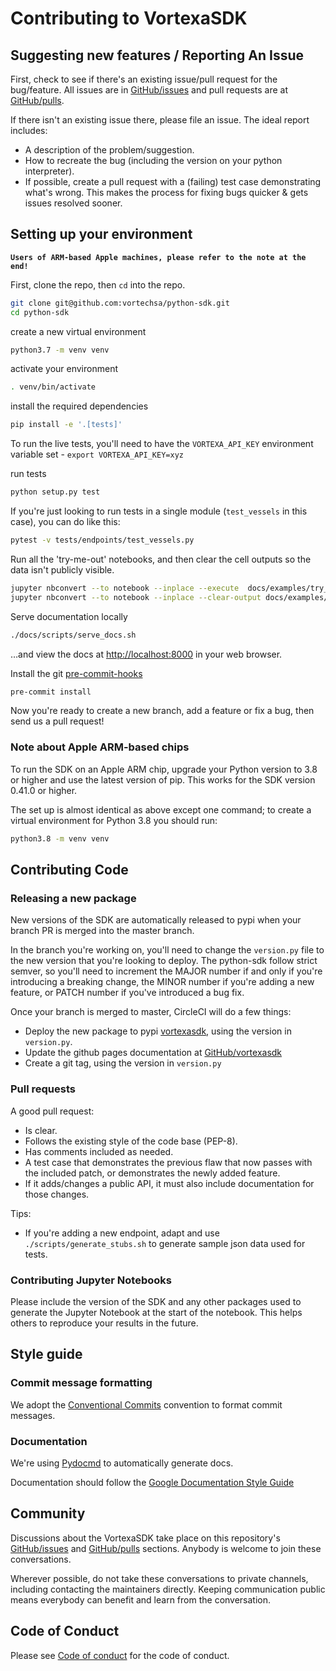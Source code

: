 # Contributing to VortexaSDK

## Suggesting new features / Reporting An Issue

First, check to see if there's an existing issue/pull request for the
bug/feature. All issues are in [GitHub/issues](https://github.com/vortechsa/python-sdk/issues) and pull requests are at
[GitHub/pulls](https://github.com/vortechsa/python-sdk/pulls).

If there isn't an existing issue there, please file an issue. The
ideal report includes:

- A description of the problem/suggestion.
- How to recreate the bug (including the version on your python interpreter).
- If possible, create a pull request with a (failing) test case
  demonstrating what's wrong. This makes the process for fixing bugs
  quicker & gets issues resolved sooner.

## Setting up your environment

**`Users of ARM-based Apple machines, please refer to the note at the end!`**

First, clone the repo, then `cd` into the repo.

```bash
git clone git@github.com:vortechsa/python-sdk.git
cd python-sdk
```

create a new virtual environment

```bash
python3.7 -m venv venv
```

activate your environment

```bash
. venv/bin/activate
```

install the required dependencies

```bash
pip install -e '.[tests]'
```

To run the live tests, you'll need to have the `VORTEXA_API_KEY` environment variable set - `export VORTEXA_API_KEY=xyz`

run tests

```bash
python setup.py test
```

If you're just looking to run tests in a single module (`test_vessels` in this case), you can do like this:

```bash
pytest -v tests/endpoints/test_vessels.py
```

Run all the 'try-me-out' notebooks, and then clear the cell outputs so the data isn't publicly visible.

```bash
jupyter nbconvert --to notebook --inplace --execute  docs/examples/try_me_out/*.ipynb
jupyter nbconvert --to notebook --inplace --clear-output docs/examples/try_me_out/*.ipynb
```

Serve documentation locally

```bash
./docs/scripts/serve_docs.sh
```

…and view the docs at [http://localhost:8000](http://localhost:8000) in your web browser.

Install the git [pre-commit-hooks](https://pre-commit.com/#3-install-the-git-hook-scripts)

```bash
pre-commit install
```

Now you're ready to create a new branch, add a feature or fix a bug, then send us a pull request!

### Note about Apple ARM-based chips

To run the SDK on an Apple ARM chip, upgrade your Python version to 3.8 or higher and use the latest version of pip. This works for the SDK version 0.41.0 or higher.

The set up is almost identical as above except one command; to create a virtual environment for Python 3.8 you should run:

```bash
python3.8 -m venv venv
```

## Contributing Code

### Releasing a new package

New versions of the SDK are automatically released to pypi when your branch PR is merged into the master branch.

In the branch you're working on, you'll need to change the `version.py` file to the new version that you're looking to deploy.
The python-sdk follow strict semver, so you'll need to increment the MAJOR number if and only if you're introducing
a breaking change, the MINOR number if you're adding a new feature, or PATCH number if you've introduced a bug fix.

Once your branch is merged to master, CircleCI will do a few things:

- Deploy the new package to pypi [vortexasdk](https://pypi.org/project/vortexasdk/), using the version in `version.py`.
- Update the github pages documentation at [GitHub/vortexasdk](https://vortechsa.github.io/python-sdk/)
- Create a git tag, using the version in `version.py`

### Pull requests

A good pull request:

- Is clear.
- Follows the existing style of the code base (PEP-8).
- Has comments included as needed.
- A test case that demonstrates the previous flaw that now passes with
  the included patch, or demonstrates the newly added feature.
- If it adds/changes a public API, it must also include documentation
  for those changes.

Tips:

- If you're adding a new endpoint, adapt and use `./scripts/generate_stubs.sh` to generate sample json data used for tests.

### Contributing Jupyter Notebooks

Please include the version of the SDK and any other packages used to generate the Jupyter Notebook at the start of the notebook. This helps others to reproduce your results in the future.

## Style guide

### Commit message formatting

We adopt the [Conventional Commits](https://www.conventionalcommits.org) convention to format commit messages.

### Documentation

We're using [Pydocmd](https://github.com/NiklasRosenstein/pydoc-markdown)
to automatically generate docs.

Documentation should follow the [Google Documentation Style Guide](https://developers.google.com/style/api-reference-comments)

## Community

Discussions about the VortexaSDK take place on this repository's [GitHub/issues](https://github.com/vortechsa/python-sdk/issues) and [GitHub/pulls](https://github.com/vortechsa/python-sdk/pulls) sections. Anybody is welcome to join these conversations.

Wherever possible, do not take these conversations to private channels, including contacting the maintainers directly. Keeping communication public means everybody can benefit and learn from the conversation.

## Code of Conduct

Please see [Code of conduct](https://github.com/vortechsa/python-sdk/blob/master/CODE_OF_CONDUCT.md) for the code of conduct.
